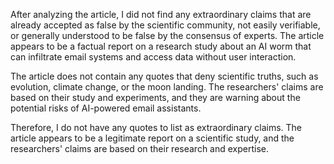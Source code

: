 After analyzing the article, I did not find any extraordinary claims that are already accepted as false by the scientific community, not easily verifiable, or generally understood to be false by the consensus of experts. The article appears to be a factual report on a research study about an AI worm that can infiltrate email systems and access data without user interaction.

The article does not contain any quotes that deny scientific truths, such as evolution, climate change, or the moon landing. The researchers' claims are based on their study and experiments, and they are warning about the potential risks of AI-powered email assistants.

Therefore, I do not have any quotes to list as extraordinary claims. The article appears to be a legitimate report on a scientific study, and the researchers' claims are based on their research and expertise.
